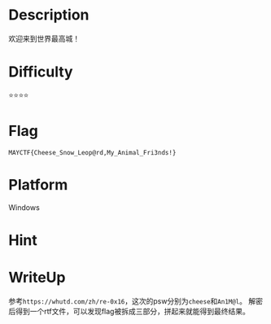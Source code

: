 # Description
欢迎来到世界最高城！

# Difficulty
⭐⭐⭐⭐

# Flag
`MAYCTF{Cheese_Snow_Leop@rd,My_Animal_Fri3nds!}`

# Platform
Windows

# Hint

# WriteUp
参考`https://whutd.com/zh/re-0x16`，这次的psw分别为`cheese`和`An1M@l`。
解密后得到一个rtf文件，可以发现flag被拆成三部分，拼起来就能得到最终结果。

